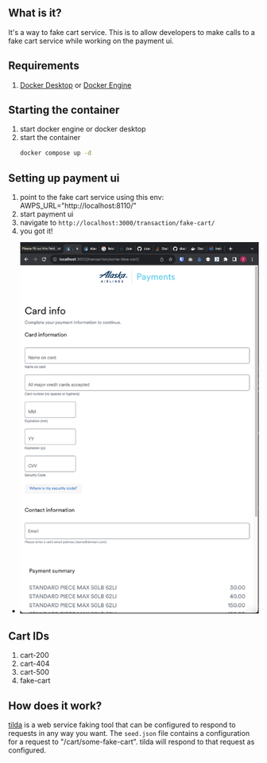 ## What is it?
It's a way to fake cart service. This is to allow developers to make calls to a fake cart service while working on the payment ui.

## Requirements
1. [Docker Desktop](https://docs.docker.com/desktop/install/mac-install/) or [Docker Engine](https://docs.docker.com/engine/install/)

## Starting the container
1. start docker engine or docker desktop
1. start the container
   ```sh
   docker compose up -d
   ```

## Setting up payment ui
1. point to the fake cart service using this env: AWPS_URL="http://localhost:8110/"
1. start payment ui
1. navigate to `http://localhost:3000/transaction/fake-cart/` 
1. you got it!
  - ![](./Screen%20Shot%202023-09-28%20at%204.40.03%20PM.png)

## Cart IDs
1. cart-200
1. cart-404
1. cart-500
1. fake-cart

## How does it work?
[tilda](https://hub.docker.com/repository/docker/jizacal/tilda/general) is a web service faking tool that can be configured to respond to requests in any way you want. The `seed.json` file contains a configuration for a request to "/cart/some-fake-cart". tilda will respond to that request as configured.

